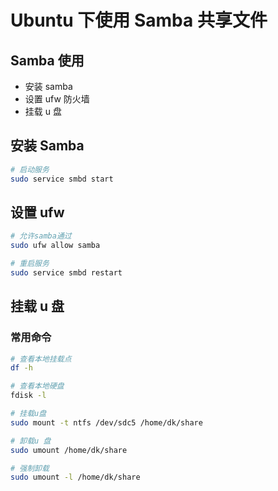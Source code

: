 # Ubuntu 下使用 Samba 共享文件

## Samba 使用

- 安装 samba
- 设置 ufw 防火墙
- 挂载 u 盘

## 安装 Samba

```bash
# 启动服务
sudo service smbd start
```

## 设置 ufw

```bash
# 允许samba通过
sudo ufw allow samba

# 重启服务
sudo service smbd restart
```

## 挂载 u 盘

### 常用命令

```bash
# 查看本地挂载点
df -h

# 查看本地硬盘
fdisk -l

# 挂载u盘
sudo mount -t ntfs /dev/sdc5 /home/dk/share

# 卸载u 盘
sudo umount /home/dk/share

# 强制卸载
sudo umount -l /home/dk/share
```
